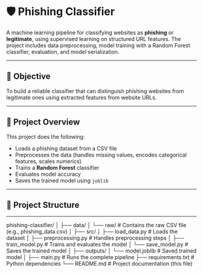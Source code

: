 # 🛡️ Phishing Classifier

A machine learning pipeline for classifying websites as **phishing** or **legitimate**, using supervised learning on structured URL features. The project includes data preprocessing, model training with a Random Forest classifier, evaluation, and model serialization.

---

## 📌 Objective

To build a reliable classifier that can distinguish phishing websites from legitimate ones using extracted features from website URLs.

---

## 🧠 Project Overview

This project does the following:
- Loads a phishing dataset from a CSV file
- Preprocesses the data (handles missing values, encodes categorical features, scales numerics)
- Trains a **Random Forest** classifier
- Evaluates model accuracy
- Saves the trained model using `joblib`

---

## 📁 Project Structure


---
phishing-classifier/
│
├── data/
│ └── raw/ # Contains the raw CSV file (e.g., phishing_data.csv)
│
├── src/
│ ├── load_data.py # Loads the dataset
│ ├── preprocessing.py # Handles preprocessing steps
│ ├── train_model.py # Trains and evaluates the model
│ └── save_model.py # Saves the trained model
│
├── outputs/
│ └── model.joblib # Saved trained model
│
├── main.py # Runs the complete pipeline
├── requirements.txt # Python dependencies
└── README.md # Project documentation (this file)
